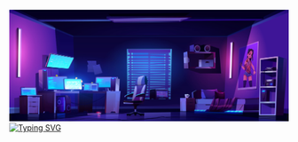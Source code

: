 <a href="https://git.io/typing-svg"><img src="githubphoto1.jpg"><img src="https://readme-typing-svg.herokuapp.com?font=Fira+Code&pause=1000&center=true&vCenter=true&random=false&width=435&lines=Dhruv+this+side+%F0%9F%91%8B;A+tech+enthusiast+and+a+beginner+dev" alt="Typing SVG" /></a>
